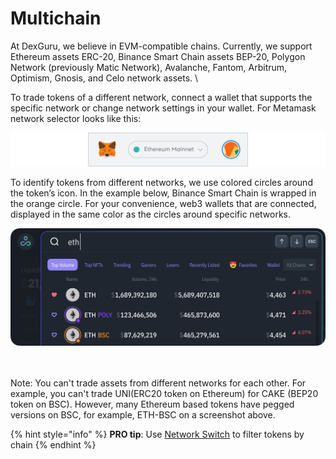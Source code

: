 # Multichain

At DexGuru, we believe in EVM-compatible chains. Currently, we support Ethereum assets ERC-20, Binance Smart Chain assets BEP-20, Polygon Network (previously Matic Network), Avalanche, Fantom, Arbitrum, Optimism, Gnosis, and Celo network assets. \


To trade tokens of a different network, connect a wallet that supports the specific network or change network settings in your wallet. For Metamask network selector looks like this:

![Metamask network selector](<../.gitbook/assets/Multichain 01.png>)

To identify tokens from different networks, we use colored circles around the token’s icon. In the example below, Binance Smart Chain is wrapped in the orange circle. For your convenience, web3 wallets that are connected, displayed in the same color as the circles around specific networks.&#x20;

![Market Selector identifies BSC network with orange color](<../.gitbook/assets/Multichain 2.png>)

\
\
Note: You can't trade assets from different networks for each other. For example,  you can't trade UNI(ERC20 token on Ethereum) for CAKE (BEP20 token on BSC). However, many Ethereum based tokens have pegged versions on BSC, for example, ETH-BSC on a screenshot above.



{% hint style="info" %}
**PRO tip**: Use [Network Switch](network-switch.md) to filter tokens by chain
{% endhint %}
